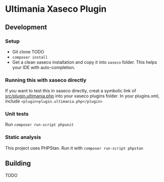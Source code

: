 # Ultimania Xaseco Plugin

## Development

### Setup

- Git clone TODO
- `composer install`
- Get a clean xaseco installation and copy it into `xaseco` folder. This helps your IDE with auto-completion.

### Running this with xaseco directly
If you want to test this in xaseco directly, creat a symbolic link of 
[src/plugin.ultimania.php](src/plugin.ultimania.php) into your xaseco plugins folder. In your plugins.xml, include `<plugin>plugin.ultimania.php</plugin>
`

### Unit tests
Run `composer run-script phpunit`

### Static analysis
This project uses PHPStan. Run it with `composer run-script phpstan`

## Building
TODO

